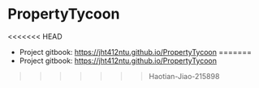 # PropertyTycoon
<<<<<<< HEAD
- Project gitbook: https://jht412ntu.github.io/PropertyTycoon
=======
- Project gitbook: 
  https://jht412ntu.github.io/PropertyTycoon
>>>>>>> Haotian-Jiao-215898
